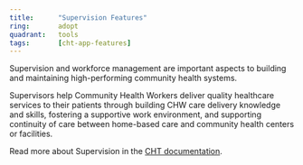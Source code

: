 ```yaml
---
title:      "Supervision Features"
ring:       adopt
quadrant:   tools
tags:       [cht-app-features]
---
```


Supervision and workforce management are important aspects to building and maintaining high-performing community health systems. 

Supervisors help Community Health Workers deliver quality healthcare services to their patients through building CHW care delivery knowledge and skills, fostering a supportive work environment, and supporting continuity of care between home-based care and community health centers or facilities.

Read more about Supervision in the [CHT documentation](https://docs.communityhealthtoolkit.org/apps/features/supervision/).